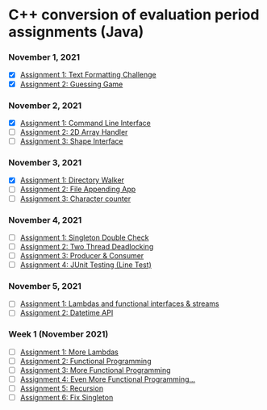 # C++ conversion of evaluation period assignments (Java)

### November 1, 2021
- [x] <a href="./nov1/assignment_1">Assignment 1: Text Formatting Challenge</a>
- [x] <a href="./nov1/assignment_2">Assignment 2: Guessing Game</a>

### November 2, 2021
- [x] <a href="./nov2/assignment_1">Assignment 1: Command Line Interface</a>
- [ ] <a href="./nov2/assignment_2">Assignment 2: 2D Array Handler</a>
- [ ] <a href="./nov2/assignment_3">Assignment 3: Shape Interface</a>

### November 3, 2021
- [x] <a href="./nov3/assignment_1">Assignment 1: Directory Walker</a>
- [ ] <a href="./nov3/assignment_2">Assignment 2: File Appending App</a>
- [ ] <a href="./nov3/assignment_3">Assignment 3: Character counter</a>

### November 4, 2021
- [ ] <a href="./nov4/assignment_1">Assignment 1: Singleton Double Check</a>
- [ ] <a href="./nov4/assignment_2">Assignment 2: Two Thread Deadlocking</a>
- [ ] <a href="./nov4/assignment_3">Assignment 3: Producer & Consumer</a>
- [ ] <a href="./nov4/assignment_4">Assignment 4: JUnit Testing (Line Test)</a>

### November 5, 2021
- [ ] <a href="./nov5/assignment_1">Assignment 1: Lambdas and functional interfaces & streams</a>
- [ ] <a href="./nov5/assignment_2">Assignment 2: Datetime API</a>

### Week 1 (November 2021)
- [ ] <a href="./week1/assignment_1">Assignment 1: More Lambdas</a>
- [ ] <a href="./week1/assignment_2">Assignment 2: Functional Programming</a>
- [ ] <a href="./week1/assignment_3">Assignment 3: More Functional Programming</a>
- [ ] <a href="./week1/assignment_4">Assignment 4: Even More Functional Programming...</a>
- [ ] <a href="./week1/assignment_5">Assignment 5: Recursion</a>
- [ ] <a href="./week1/assignment_6">Assignment 6: Fix Singleton</a>
